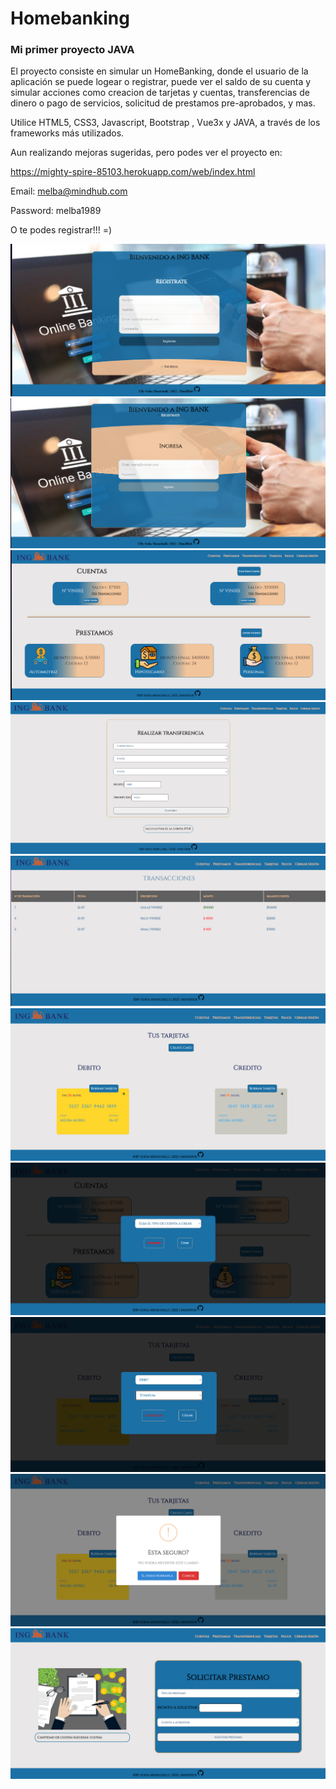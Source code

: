 # Homebanking
### Mi primer proyecto **JAVA**


El proyecto consiste en simular un HomeBanking, donde el usuario de la aplicación se puede logear o registrar, puede ver el saldo de su cuenta y simular acciones como creacion de tarjetas y cuentas, transferencias de dinero o pago de servicios, solicitud de prestamos pre-aprobados, y mas.


Utilice HTML5, CSS3, Javascript, Bootstrap , Vue3x y JAVA, a través de los frameworks más utilizados.

Aun realizando mejoras sugeridas, pero podes ver el proyecto en: 


https://mighty-spire-85103.herokuapp.com/web/index.html


Email: melba@mindhub.com


Password: melba1989


O te podes registrar!!! =)


![Preview](https://raw.githubusercontent.com/SofiMenichelli/Homebanking/main/index.png)
![Preview](https://raw.githubusercontent.com/SofiMenichelli/Homebanking/main/Login.png)
![Preview](https://raw.githubusercontent.com/SofiMenichelli/Homebanking/main/acc.png)
![Preview](https://raw.githubusercontent.com/SofiMenichelli/Homebanking/main/trans.png)
![Preview](https://raw.githubusercontent.com/SofiMenichelli/Homebanking/main/transac.png)
![Preview](https://raw.githubusercontent.com/SofiMenichelli/Homebanking/main/tarjetas.png)
![Preview](https://raw.githubusercontent.com/SofiMenichelli/Homebanking/main/crearCuenta.png)
![Preview](https://raw.githubusercontent.com/SofiMenichelli/Homebanking/main/crearT.png)
![Preview](https://raw.githubusercontent.com/SofiMenichelli/Homebanking/main/deletecard.png)
![Preview](https://raw.githubusercontent.com/SofiMenichelli/Homebanking/main/SolicitarPrestamo.png)

